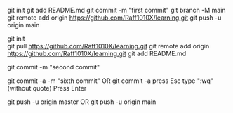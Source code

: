 git init
git add README.md
git commit -m "first commit"
git branch -M main
git remote add origin https://github.com/Raff1010X/learning.git
git push -u origin main


git init  
git pull https://github.com/Raff1010X/learning.git 
git remote add origin https://github.com/Raff1010X/learning.git
git add README.md

git commit -m "second commit"

git commit -a -m "sixth commit"
    OR
    git commit -a
    press Esc
    type ":wq" (without quote)
    Press Enter

git push -u origin master
    OR 
    git push -u origin main





